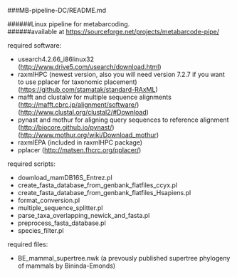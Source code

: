 ###MB-pipeline-DC/README.md

######Linux pipeline for metabarcoding.  
######available at https://sourceforge.net/projects/metabarcode-pipe/

required software:
* usearch4.2.66_i86linux32
(http://www.drive5.com/usearch/download.html)
* raxmlHPC (newest version, also you will need version 7.2.7 if you want to use pplacer for taxonomic placement)
(https://github.com/stamatak/standard-RAxML)
* mafft and clustalw for multiple sequence alignments
(http://mafft.cbrc.jp/alignment/software/)
(http://www.clustal.org/clustal2/#Download)
* pynast and mothur for aligning query sequences to reference alignment
(http://biocore.github.io/pynast/)
(http://www.mothur.org/wiki/Download_mothur)
* raxmlEPA (included in raxmlHPC package)
* pplacer
(http://matsen.fhcrc.org/pplacer/)

required scripts:  
* download_mamDB16S_Entrez.pl
* create_fasta_database_from_genbank_flatfiles_ccyx.pl
* create_fasta_database_from_genbank_flatfiles_Hsapiens.pl
* format_conversion.pl
* multiple_sequence_splitter.pl
* parse_taxa_overlapping_newick_and_fasta.pl
* preprocess_fasta_database.pl
* species_filter.pl

required files:  
* BE_mammal_supertree.nwk (a prevously published supertree phylogeny of mammals by Bininda-Emonds)
